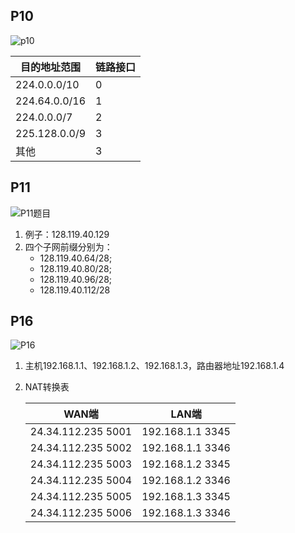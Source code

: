 ## P10

![p10](/img/p10.png)

| 目的地址范围  | 链路接口 |
| ------------- | -------- |
| 224.0.0.0/10  | 0        |
| 224.64.0.0/16 | 1        |
| 224.0.0.0/7   | 2        |
| 225.128.0.0/9 | 3        |
| 其他          | 3        |



## P11

![P11题目](/img/p11.png)

1. 例子：128.119.40.129
2. 四个子网前缀分别为：
   + 128.119.40.64/28;
   + 128.119.40.80/28;
   + 128.119.40.96/28;
   + 128.119.40.112/28

## P16

![P16](/img/p16.png)

1. 主机192.168.1.1、192.168.1.2、192.168.1.3，路由器地址192.168.1.4

2. NAT转换表

   | WAN端              | LAN端            |
   | ------------------ | ---------------- |
   | 24.34.112.235 5001 | 192.168.1.1 3345 |
   | 24.34.112.235 5002 | 192.168.1.1 3346 |
   | 24.34.112.235 5003 | 192.168.1.2 3345 |
   | 24.34.112.235 5004 | 192.168.1.2 3346 |
   | 24.34.112.235 5005 | 192.168.1.3 3345 |
   | 24.34.112.235 5006 | 192.168.1.3 3346 |

   